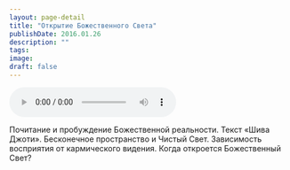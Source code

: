 ```yaml
---
layout: page-detail
title: "Открытие Божественного Света"
publishDate: 2016.01.26
description: ""
tags:
image:
draft: false
---
```


<audio title="2016.01.26 - Открытие Божественного Света.mp3" src="/upload/iblock/5dc/5dc0190c1b3bd8118083b2a342d9572d.mp3" controls=""></audio>

 Почитание и пробуждение Божественной реальности. Текст «Шива Джоти». Бесконечное пространство и Чистый Свет. Зависимость восприятия от кармического видения. Когда откроется Божественный Свет? 

  
